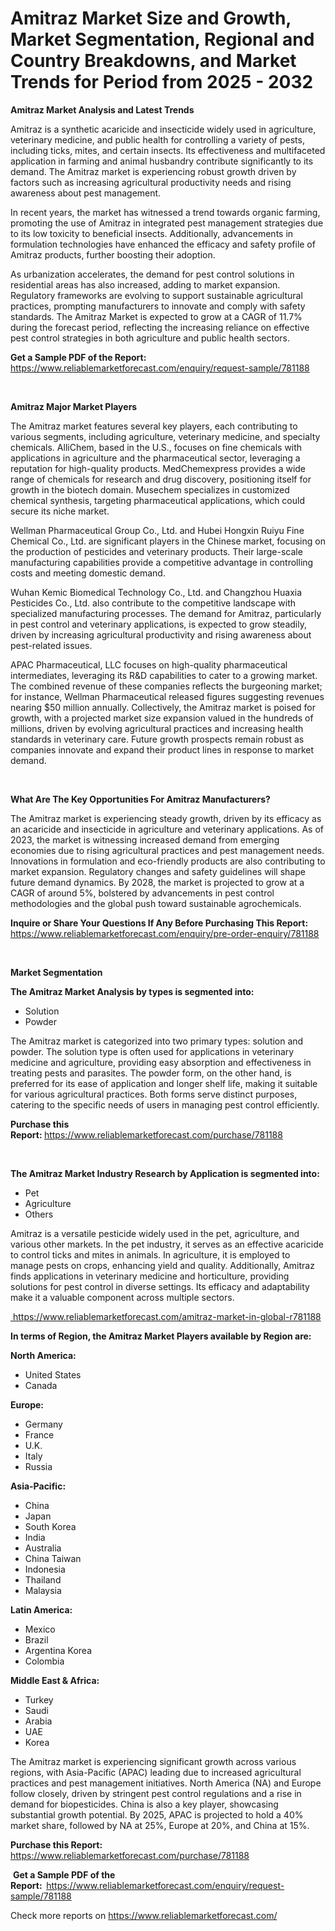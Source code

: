 <p><h1>Amitraz Market Size and Growth, Market Segmentation, Regional and Country Breakdowns, and Market Trends for Period from 2025 -  2032</h1></p><p><strong>Amitraz Market Analysis and Latest Trends</strong></p>
<p><p>Amitraz is a synthetic acaricide and insecticide widely used in agriculture, veterinary medicine, and public health for controlling a variety of pests, including ticks, mites, and certain insects. Its effectiveness and multifaceted application in farming and animal husbandry contribute significantly to its demand. The Amitraz market is experiencing robust growth driven by factors such as increasing agricultural productivity needs and rising awareness about pest management. </p><p>In recent years, the market has witnessed a trend towards organic farming, promoting the use of Amitraz in integrated pest management strategies due to its low toxicity to beneficial insects. Additionally, advancements in formulation technologies have enhanced the efficacy and safety profile of Amitraz products, further boosting their adoption.</p><p>As urbanization accelerates, the demand for pest control solutions in residential areas has also increased, adding to market expansion. Regulatory frameworks are evolving to support sustainable agricultural practices, prompting manufacturers to innovate and comply with safety standards. The Amitraz Market is expected to grow at a CAGR of 11.7% during the forecast period, reflecting the increasing reliance on effective pest control strategies in both agriculture and public health sectors.</p></p>
<p><strong>Get a Sample PDF of the Report:&nbsp;</strong> <a href="https://www.reliablemarketforecast.com/enquiry/request-sample/781188?utm_campaign=2307&utm_medium=2&utm_source=Github&utm_content=ia&utm_term=01042025&utm_id=amitraz">https://www.reliablemarketforecast.com/enquiry/request-sample/781188</a></p>
<p>&nbsp;</p>
<p><strong>Amitraz Major Market Players</strong></p>
<p><p>The Amitraz market features several key players, each contributing to various segments, including agriculture, veterinary medicine, and specialty chemicals. AlliChem, based in the U.S., focuses on fine chemicals with applications in agriculture and the pharmaceutical sector, leveraging a reputation for high-quality products. MedChemexpress provides a wide range of chemicals for research and drug discovery, positioning itself for growth in the biotech domain. Musechem specializes in customized chemical synthesis, targeting pharmaceutical applications, which could secure its niche market.</p><p>Wellman Pharmaceutical Group Co., Ltd. and Hubei Hongxin Ruiyu Fine Chemical Co., Ltd. are significant players in the Chinese market, focusing on the production of pesticides and veterinary products. Their large-scale manufacturing capabilities provide a competitive advantage in controlling costs and meeting domestic demand.</p><p>Wuhan Kemic Biomedical Technology Co., Ltd. and Changzhou Huaxia Pesticides Co., Ltd. also contribute to the competitive landscape with specialized manufacturing processes. The demand for Amitraz, particularly in pest control and veterinary applications, is expected to grow steadily, driven by increasing agricultural productivity and rising awareness about pest-related issues.</p><p>APAC Pharmaceutical, LLC focuses on high-quality pharmaceutical intermediates, leveraging its R&D capabilities to cater to a growing market. The combined revenue of these companies reflects the burgeoning market; for instance, Wellman Pharmaceutical released figures suggesting revenues nearing $50 million annually. Collectively, the Amitraz market is poised for growth, with a projected market size expansion valued in the hundreds of millions, driven by evolving agricultural practices and increasing health standards in veterinary care. Future growth prospects remain robust as companies innovate and expand their product lines in response to market demand.</p></p>
<p>&nbsp;</p>
<p><strong>What Are The Key Opportunities For Amitraz Manufacturers?</strong></p>
<p><p>The Amitraz market is experiencing steady growth, driven by its efficacy as an acaricide and insecticide in agriculture and veterinary applications. As of 2023, the market is witnessing increased demand from emerging economies due to rising agricultural practices and pest management needs. Innovations in formulation and eco-friendly products are also contributing to market expansion. Regulatory changes and safety guidelines will shape future demand dynamics. By 2028, the market is projected to grow at a CAGR of around 5%, bolstered by advancements in pest control methodologies and the global push toward sustainable agrochemicals.</p></p>
<p><strong>Inquire or Share Your Questions If Any Before Purchasing This Report:</strong> <a href="https://www.reliablemarketforecast.com/enquiry/pre-order-enquiry/781188?utm_campaign=2307&utm_medium=2&utm_source=Github&utm_content=ia&utm_term=01042025&utm_id=amitraz">https://www.reliablemarketforecast.com/enquiry/pre-order-enquiry/781188</a></p>
<p>&nbsp;</p>
<p><strong>Market Segmentation</strong></p>
<p><strong>The Amitraz Market Analysis by types is segmented into:</strong></p>
<p><ul><li>Solution</li><li>Powder</li></ul></p>
<p><p>The Amitraz market is categorized into two primary types: solution and powder. The solution type is often used for applications in veterinary medicine and agriculture, providing easy absorption and effectiveness in treating pests and parasites. The powder form, on the other hand, is preferred for its ease of application and longer shelf life, making it suitable for various agricultural practices. Both forms serve distinct purposes, catering to the specific needs of users in managing pest control efficiently.</p></p>
<p><strong>Purchase this Report:&nbsp;</strong><a href="https://www.reliablemarketforecast.com/purchase/781188?utm_campaign=2307&utm_medium=2&utm_source=Github&utm_content=ia&utm_term=01042025&utm_id=amitraz">https://www.reliablemarketforecast.com/purchase/781188</a></p>
<p>&nbsp;</p>
<p><strong>The Amitraz Market Industry Research by Application is segmented into:</strong></p>
<p><ul><li>Pet</li><li>Agriculture</li><li>Others</li></ul></p>
<p><p>Amitraz is a versatile pesticide widely used in the pet, agriculture, and various other markets. In the pet industry, it serves as an effective acaricide to control ticks and mites in animals. In agriculture, it is employed to manage pests on crops, enhancing yield and quality. Additionally, Amitraz finds applications in veterinary medicine and horticulture, providing solutions for pest control in diverse settings. Its efficacy and adaptability make it a valuable component across multiple sectors.</p></p>
<p><a href="https://www.reliablemarketforecast.com/amitraz-market-in-global-r781188?utm_campaign=2307&utm_medium=2&utm_source=Github&utm_content=ia&utm_term=01042025&utm_id=amitraz">&nbsp;https://www.reliablemarketforecast.com/amitraz-market-in-global-r781188</a></p>
<p><strong>In terms of Region, the Amitraz Market Players available by Region are:</strong></p>
<p>
    <p> <strong> North America: </strong>
        <ul>
            <li>United States</li>
            <li>Canada</li>
        </ul>
        </p> 
    <p> <strong> Europe: </strong>
        <ul>
            <li>Germany</li>
            <li>France</li>
            <li>U.K.</li>
            <li>Italy</li>
            <li>Russia</li>
        </ul>
        </p> 
    <p> <strong> Asia-Pacific: </strong>
        <ul>
            <li>China</li>
            <li>Japan</li>
            <li>South Korea</li>
            <li>India</li>
            <li>Australia</li>
            <li>China Taiwan</li>
            <li>Indonesia</li>
            <li>Thailand</li>
            <li>Malaysia</li>
        </ul>
        </p> 
    <p> <strong> Latin America: </strong>
        <ul>
            <li>Mexico</li>
            <li>Brazil</li>
            <li>Argentina Korea</li>
            <li>Colombia</li>
        </ul>
        </p> 
    <p> <strong> Middle East & Africa: </strong>
        <ul>
            <li>Turkey</li>
            <li>Saudi</li>
            <li>Arabia</li>
            <li>UAE</li>
            <li>Korea</li>
        </ul>
    </p>
    </p>
<p><p>The Amitraz market is experiencing significant growth across various regions, with Asia-Pacific (APAC) leading due to increased agricultural practices and pest management initiatives. North America (NA) and Europe follow closely, driven by stringent pest control regulations and a rise in demand for biopesticides. China is also a key player, showcasing substantial growth potential. By 2025, APAC is projected to hold a 40% market share, followed by NA at 25%, Europe at 20%, and China at 15%.</p></p>
<p><strong>Purchase this Report: </strong><a href="https://www.reliablemarketforecast.com/purchase/781188?utm_campaign=2307&utm_medium=2&utm_source=Github&utm_content=ia&utm_term=01042025&utm_id=amitraz">https://www.reliablemarketforecast.com/purchase/781188</a></p>
<p>&nbsp;<strong>Get a Sample PDF of the Report:&nbsp;&nbsp;</strong><a href="https://www.reliablemarketforecast.com/enquiry/request-sample/781188?utm_campaign=2307&utm_medium=2&utm_source=Github&utm_content=ia&utm_term=01042025&utm_id=amitraz">https://www.reliablemarketforecast.com/enquiry/request-sample/781188</a></p>
<p><strong></strong></p>
<p>Check more reports on <a href="https://www.reliablemarketforecast.com/?utm_campaign=2307&utm_medium=2&utm_source=Github&utm_content=ia&utm_term=01042025&utm_id=amitraz">https://www.reliablemarketforecast.com/</a></p>